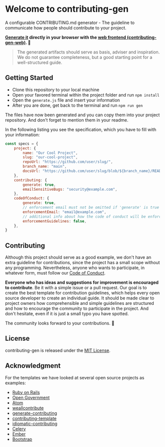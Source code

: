 # Welcome to contributing-gen
A configurable CONTRIBUTING.md generator - The guideline to communicate how people should contribute to your project.

**[Generate it](https://bttger.github.io/contributing-gen-web/) directly in your browser with the [web frontend (contributing-gen-web)](https://github.com/bttger/contributing-gen-web). 🎉**

> The generated artifacts should serve as basis, adviser and inspiration. We do not guarantee completeness, but a good starting point for a well-structured guide.

## Getting Started
- Clone this repository to your local machine
- Open your favored terminal within the project folder and run `npm install`
- Open the `generate.js` file and insert your information
- After you are done, get back to the terminal and run `npm run gen`

The files have now been generated and you can copy them into your project repository. And don't forget to mention them in your readme.

In the following listing you see the specification, which you have to fill with your information:
```javascript
const specs = {
    project: {
        name: "Our Cool Project",
        slug: "our-cool-project",
        repoUrl: "https://github.com/user/slug/",
        branch_name: "main",
        docsUrl: "https://github.com/user/slug/blob/${branch_name}/README.md",
    },
    contributing: {
        generate: true,
        emailSensitiveBugs: "security@example.com",
    },
    codeOfConduct: {
        generate: true,
        // enforcement email must not be omitted if 'generate' is true
        enforcementEmail: "email@example.com",
        // additional info about how the code of conduct will be enforced
        enforcementGuidelines: false,
    },
}

```

## Contributing
Although this project should serve as a good example, we don't have an extra guideline for contributions, since the project has a small scope without any programming. Nevertheless, anyone who wants to participate, in whatever form, must follow our [Code of Conduct](https://github.com/bttger/contributing-gen/blob/master/CODE_OF_CONDUCT.md). 

**Everyone who has ideas and suggestions for improvement is encouraged to contribute**. Be it with a simple issue or a pull request. Our goal is to create the best template for contribution guidelines, which helps every open source developer to create an individual guide. It should be made clear to project owners how comprehensible and simple guidelines are structured and how to encourage the community to participate in the project. And don't hesitate, even if it is just a small typo you have spotted.

The community looks forward to your contributions. 🤩

## License
contributing-gen is released under the [MIT License](https://opensource.org/licenses/MIT).

## Acknowledgment
For the templates we have looked at several open source projects as examples:
- [Ruby on Rails](https://github.com/rails/rails/blob/master/CONTRIBUTING.md)
- [Open Government](https://github.com/opengovernment/opengovernment/blob/master/CONTRIBUTING.md)
- [Atom](https://github.com/atom/atom/blob/master/CONTRIBUTING.md)
- [weallcontribute](https://github.com/WeAllJS/weallcontribute/blob/latest/CONTRIBUTING.md)
- [generate-contributing](https://github.com/generate/generate-contributing/blob/master/templates/contributing.md)
- [contributing-template](https://github.com/nayafia/contributing-template/blob/master/CONTRIBUTING-template.md)
- [idiomatic-contributing](https://github.com/jonschlinkert/idiomatic-contributing)
- [Celery](https://github.com/celery/celery/blob/master/CONTRIBUTING.rst)
- [Ember](https://github.com/emberjs/ember.js/blob/master/CONTRIBUTING.md)
- [Bootstrap](https://github.com/twbs/bootstrap/blob/main/.github/CONTRIBUTING.md)
